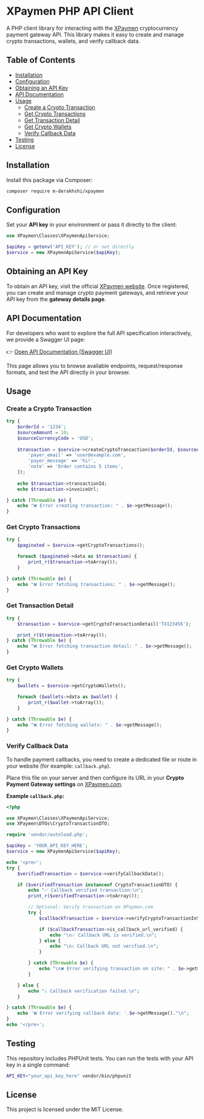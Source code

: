 # XPaymen PHP API Client

A PHP client library for interacting with the [XPaymen](https://xpaymen.com) cryptocurrency payment gateway API.
This library makes it easy to create and manage crypto transactions, wallets, and verify callback data.

## Table of Contents

* [Installation](#installation)
* [Configuration](#configuration)
* [Obtaining an API Key](#obtaining-an-api-key)
* [API Documentation](#api-documentation)
* [Usage](#usage)
    * [Create a Crypto Transaction](#create-a-crypto-transaction)
    * [Get Crypto Transactions](#get-crypto-transactions)
    * [Get Transaction Detail](#get-transaction-detail)
    * [Get Crypto Wallets](#get-crypto-wallets)
    * [Verify Callback Data](#verify-callback-data)
* [Testing](#testing)
* [License](#license)

## Installation

Install this package via Composer:

```bash
composer require m-derakhshi/xpaymen
```

## Configuration

Set your **API key** in your environment or pass it directly to the client:

```php
use XPaymen\Classes\XPaymenApiService;

$apiKey = getenv('API_KEY'); // or set directly
$service = new XPaymenApiService($apiKey);
```

## Obtaining an API Key

To obtain an API key, visit the official [XPaymen website](https://xpaymen.com).
Once registered, you can create and manage crypto payment gateways, and retrieve your API key from the **gateway details page**.

## API Documentation

For developers who want to explore the full API specification interactively,
we provide a Swagger UI page:

👉 [Open API Documentation (Swagger UI)](https://m-derakhshi.github.io/xpaymen/swagger.html)

This page allows you to browse available endpoints, request/response formats,
and test the API directly in your browser.

## Usage

### Create a Crypto Transaction

```php
try {
    $orderId = '1234';
    $sourceAmount = 10;
    $sourceCurrencyCode = 'USD';
    
    $transaction = $service->createCryptoTransaction($orderId, $sourceAmount, $sourceCurrencyCode, [
        'payer_email' => 'user@example.com',
        'payer_message' => 'hi!',
        'note' => 'Order contains 5 items',
    ]);
    
    echo $transaction->transactionId;
    echo $transaction->invoiceUrl;

} catch (Throwable $e) {
    echo "❌ Error creating transaction: " . $e->getMessage();
}
```

### Get Crypto Transactions

```php
try {
    $paginated = $service->getCryptoTransactions();

    foreach ($paginated->data as $transaction) {
        print_r($transaction->toArray());
    }

} catch (Throwable $e) {
    echo "❌ Error fetching transactions: " . $e->getMessage();
}
```

### Get Transaction Detail

```php
try {
    $transaction = $service->getCryptoTransactionDetail('TX123456');

    print_r($transaction->toArray());
} catch (Throwable $e) {
    echo "❌ Error fetching transaction detail: " . $e->getMessage();
}
```

### Get Crypto Wallets

```php
try {
    $wallets = $service->getCryptoWallets();

    foreach ($wallets->data as $wallet) {
        print_r($wallet->toArray());
    }

} catch (Throwable $e) {
    echo "❌ Error fetching wallets: " . $e->getMessage();
}
```

### Verify Callback Data

To handle payment callbacks, you need to create a dedicated file or route in your website (for example: `callback.php`).

Place this file on your server and then configure its URL in your **Crypto Payment Gateway settings** on [XPaymen.com](https://xpaymen.com).

**Example `callback.php`:**

```php
<?php

use XPaymen\Classes\XPaymenApiService;
use XPaymen\DTOs\CryptoTransactionDTO;

require 'vendor/autoload.php';

$apiKey = 'YOUR_API_KEY_HERE';
$service = new XPaymenApiService($apiKey);

echo '<pre>';
try {
    $verifiedTransaction = $service->verifyCallbackData();

    if ($verifiedTransaction instanceof CryptoTransactionDTO) {
        echo "✅ Callback verified transaction:\n";
        print_r($verifiedTransaction->toArray());

        // Optional: Verify transaction on XPaymen.com
        try {
            $callbackTransaction = $service->verifyCryptoTransactionInSite($verifiedTransaction);

            if ($callbackTransaction->is_callback_url_verified) {
                echo "\n✅ Callback URL is verified.\n";
            } else {
                echo "\n⚠ Callback URL not verified.\n";
            }

        } catch (Throwable $e) {
            echo "\n❌ Error verifying transaction on site: " . $e->getMessage() . "\n";
        }

    } else {
        echo "⚠ Callback verification failed.\n";
    }

} catch (Throwable $e) {
    echo '❌ Error verifying callback data: '.$e->getMessage()."\n";
}
echo '</pre>';
```

## Testing

This repository includes PHPUnit tests.
You can run the tests with your API key in a single command:

```bash
API_KEY="your_api_key_here" vendor/bin/phpunit
```

## License

This project is licensed under the MIT License.